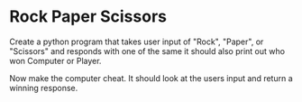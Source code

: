 # Rock Paper Scissors
Create a python program that takes user input of "Rock", "Paper", or "Scissors" and responds with one of the same it should also print out who won Computer or Player.

Now make the computer cheat. It should look at the users input and return a winning response.
